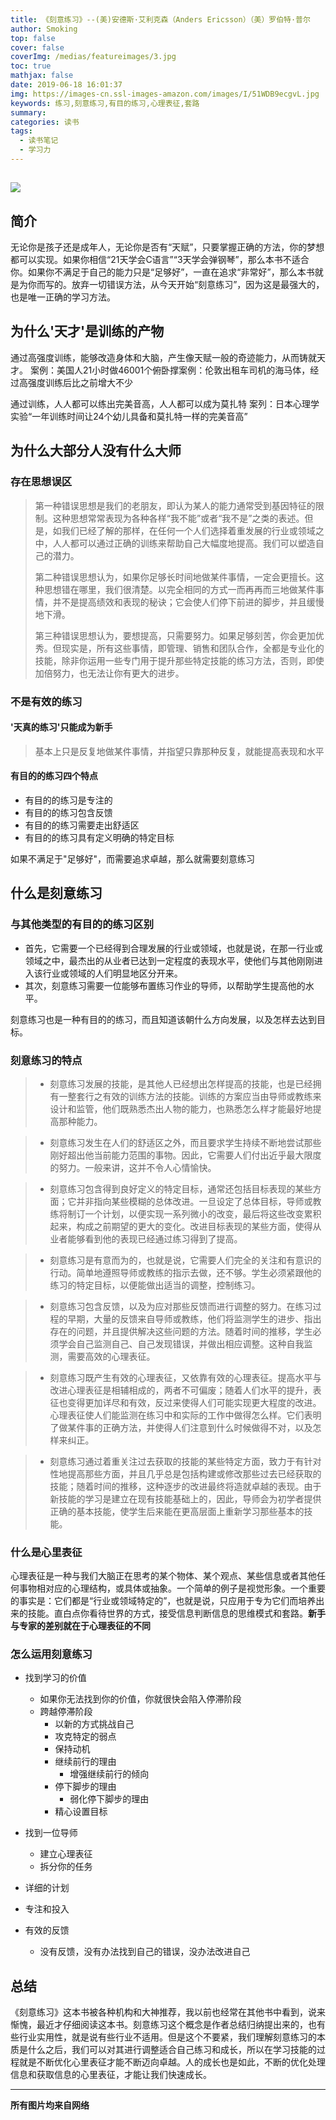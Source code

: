 ```yaml
---
title: 《刻意练习》--(美)安德斯·艾利克森（Anders Ericsson）（美）罗伯特·普尔
author: Smoking
top: false
cover: false
coverImg: /medias/featureimages/3.jpg
toc: true
mathjax: false
date: 2019-06-18 16:01:37
img: https://images-cn.ssl-images-amazon.com/images/I/51WDB9ecgvL.jpg
keywords: 练习,刻意练习,有目的练习,心理表征,套路
summary:
categories: 读书
tags:
  - 读书笔记
  - 学习力
---
```


![](https://images-cn.ssl-images-amazon.com/images/I/51WDB9ecgvL.jpg)
---
## 简介
无论你是孩子还是成年人，无论你是否有“天赋”，只要掌握正确的方法，你的梦想都可以实现。如果你相信“21天学会C语言”“3天学会弹钢琴”，那么本书不适合你。如果你不满足于自己的能力只是“足够好”，一直在追求“非常好”，那么本书就是为你而写的。放弃一切错误方法，从今天开始“刻意练习”，因为这是最强大的，也是唯一正确的学习方法。

## 为什么'天才'是训练的产物

通过高强度训练，能够改造身体和大脑，产生像天赋一般的奇迹能力，从而铸就天才。
案例：美国人21小时做46001个俯卧撑案例：伦敦出租车司机的海马体，经过高强度训练后比之前增大不少

通过训练，人人都可以练出完美音高，人人都可以成为莫扎特
案列：日本心理学实验“一年训练时间让24个幼儿具备和莫扎特一样的完美音高”


## 为什么大部分人没有什么大师

### 存在思想误区
> 第一种错误思想是我们的老朋友，即认为某人的能力通常受到基因特征的限制。这种思想常常表现为各种各样“我不能”或者“我不是”之类的表述。但是，如我们已经了解的那样，在任何一个人们选择着重发展的行业或领域之中，人人都可以通过正确的训练来帮助自己大幅度地提高。我们可以塑造自己的潜力。
> 
>  第二种错误思想认为，如果你足够长时间地做某件事情，一定会更擅长。这种思想错在哪里，我们很清楚。以完全相同的方式一而再再而三地做某件事情，并不是提高绩效和表现的秘诀；它会使人们停下前进的脚步，并且缓慢地下滑。
>  
>  第三种错误思想认为，要想提高，只需要努力。如果足够刻苦，你会更加优秀。但现实是，所有这些事情，即管理、销售和团队合作，全都是专业化的技能，除非你运用一些专门用于提升那些特定技能的练习方法，否则，即使加倍努力，也无法让你有更大的进步。
 
### 不是有效的练习
#### '天真的练习'只能成为新手  
 >    基本上只是反复地做某件事情，并指望只靠那种反复，就能提高表现和水平
 
#### 有目的的练习四个特点
* 有目的的练习是专注的
* 有目的的练习包含反馈
* 有目的的练习需要走出舒适区
* 有目的的练习具有定义明确的特定目标

如果不满足于"足够好"，而需要追求卓越，那么就需要刻意练习

## 什么是刻意练习

### 与其他类型的有目的的练习区别
* 首先，它需要一个已经得到合理发展的行业或领域，也就是说，在那一行业或领域之中，最杰出的从业者已达到一定程度的表现水平，使他们与其他刚刚进入该行业或领域的人们明显地区分开来。
* 其次，刻意练习需要一位能够布置练习作业的导师，以帮助学生提高他的水平。

刻意练习也是一种有目的的练习，而且知道该朝什么方向发展，以及怎样去达到目标。

### 刻意练习的特点

> * 刻意练习发展的技能，是其他人已经想出怎样提高的技能，也是已经拥有一整套行之有效的训练方法的技能。训练的方案应当由导师或教练来设计和监管，他们既熟悉杰出人物的能力，也熟悉怎么样才能最好地提高那种能力。

>* 刻意练习发生在人们的舒适区之外，而且要求学生持续不断地尝试那些刚好超出他当前能力范围的事物。因此，它需要人们付出近乎最大限度的努力。一般来讲，这并不令人心情愉快。

>* 刻意练习包含得到良好定义的特定目标，通常还包括目标表现的某些方面；它并非指向某些模糊的总体改进。一旦设定了总体目标，导师或教练将制订一个计划，以便实现一系列微小的改变，最后将这些改变累积起来，构成之前期望的更大的变化。改进目标表现的某些方面，使得从业者能够看到他的表现已经通过练习得到了提高。

>* 刻意练习是有意而为的，也就是说，它需要人们完全的关注和有意识的行动。简单地遵照导师或教练的指示去做，还不够。学生必须紧跟他的练习的特定目标，以便能做出适当的调整，控制练习。

>* 刻意练习包含反馈，以及为应对那些反馈而进行调整的努力。在练习过程的早期，大量的反馈来自导师或教练，他们将监测学生的进步、指出存在的问题，并且提供解决这些问题的方法。随着时间的推移，学生必须学会自己监测自己、自己发现错误，并做出相应调整。这种自我监测，需要高效的心理表征。

>* 刻意练习既产生有效的心理表征，又依靠有效的心理表征。提高水平与改进心理表征是相辅相成的，两者不可偏废；随着人们水平的提升，表征也变得更加详尽和有效，反过来使得人们可能实现更大程度的改进。心理表征使人们能监测在练习中和实际的工作中做得怎么样。它们表明了做某件事的正确方法，并使得人们注意到什么时候做得不对，以及怎样来纠正。

>* 刻意练习通过着重关注过去获取的技能的某些特定方面，致力于有针对性地提高那些方面，并且几乎总是包括构建或修改那些过去已经获取的技能；随着时间的推移，这种逐步的改进最终将造就卓越的表现。由于新技能的学习是建立在现有技能基础上的，因此，导师会为初学者提供正确的基本技能，使学生后来能在更高层面上重新学习那些基本的技能。


### 什么是心里表征

心理表征是一种与我们大脑正在思考的某个物体、某个观点、某些信息或者其他任何事物相对应的心理结构，或具体或抽象。一个简单的例子是视觉形象。一个重要的事实是：它们都是“行业或领域特定的”，也就是说，只应用于专为它们而培养出来的技能。直白点你看待世界的方式，接受信息判断信息的思维模式和套路。**新手与专家的差别就在于心理表征的不同**


### 怎么运用刻意练习
* 找到学习的价值
    * 如果你无法找到你的价值，你就很快会陷入停滞阶段
    * 跨越停滞阶段
	   * 以新的方式挑战自己
	   * 攻克特定的弱点
	   * 保持动机
	   * 继续前行的理由
		   * 增强继续前行的倾向
	   * 停下脚步的理由
		   * 弱化停下脚步的理由
	   * 精心设置目标

* 找到一位导师
    * 建立心理表征
    * 拆分你的任务
* 详细的计划
* 专注和投入
* 有效的反馈
    * 没有反馈，没有办法找到自己的错误，没办法改进自己



## 总结
《刻意练习》这本书被各种机构和大神推荐，我以前也经常在其他书中看到，说来惭愧，最近才仔细阅读这本书。刻意练习这个概念是作者总结归纳提出来的，也有些行业实用性，就是说有些行业不适用。但是这个不要紧，我们理解刻意练习的本质是什么之后，我们可以对其进行调整适合自己练习和成长，所以在学习技能的过程就是不断优化心里表征才能不断迈向卓越。人的成长也是如此，不断的优化处理信息和获取信息的心里表征，才能让我们快速成长。

------------------------------------------------
**所有图片均来自网络**